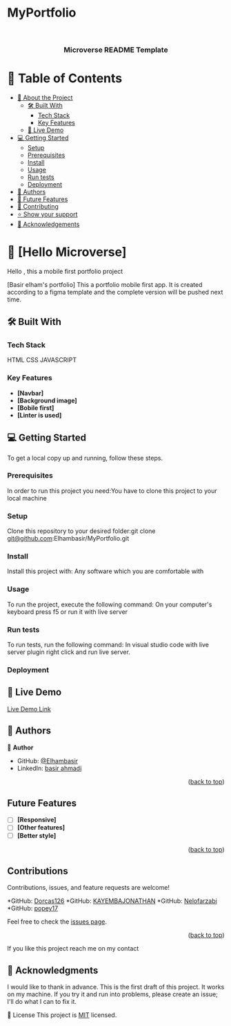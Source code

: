 # MyPortfolio
<a name="readme-top"></a>

<div align="center">
  <!-- You are encouraged to replace this logo with your own! Otherwise you can also remove it. -->
  <br/>

  <h3><b>Microverse README Template</b></h3>

</div>

<!-- TABLE OF CONTENTS -->

# 📗 Table of Contents

- [📖 About the Project](#about-project)
  - [🛠 Built With](#built-with)
    - [Tech Stack](#tech-stack)
    - [Key Features](#key-features)
  - [🚀 Live Demo](#live-demo)
- [💻 Getting Started](#getting-started)
  - [Setup](#setup)
  - [Prerequisites](#prerequisites)
  - [Install](#install)
  - [Usage](#usage)
  - [Run tests](#run-tests)
  - [Deployment](#triangular_flag_on_post-deployment)
- [👥 Authors](#authors)
- [🔭 Future Features](#future-features)
- [🤝 Contributing](#contributing)
- [⭐️ Show your support](#support)
- [🙏 Acknowledgements](#acknowledgements)

<!-- PROJECT DESCRIPTION -->

# 📖 [Hello Microverse] <a name="about-project">
Hello , this a mobile first portfolio project</a>

[Basir elham's portfolio] This a portfolio mobile first app. It is created according to a figma template and the complete version will be pushed next time.

## 🛠 Built With 

### Tech Stack 
HTML
CSS
JAVASCRIPT

### Key Features 

- **[Navbar]**
- **[Background image]**
- **[Bobile first]**
- **[Linter is used]**

<!-- GETTING STARTED -->

## 💻 Getting Started <a name="getting-started"></a>

To get a local copy up and running, follow these steps.

### Prerequisites

In order to run this project you need:You have to clone this project to your local machine

### Setup

Clone this repository to your desired folder:git clone git@github.com:Elhambasir/MyPortfolio.git

### Install

Install this project with: Any software which you are comfortable with

### Usage

To run the project, execute the following command: On your computer's keyboard press f5 or run it with live server

### Run tests

To run tests, run the following command: In visual studio code with live server plugin right click and run live server.

### Deployment

## 🚀 Live Demo <a name="Live Demo"></a>

[Live Demo Link](https://elhambasir.github.io/MyPortfolio/)

<!-- AUTHORS -->

## 👥 Authors <a name="authors"></a>

👤 **Author**

- GitHub: [@Elhambasir](https://github.com/Elhambasir)
- LinkedIn: [basir ahmadi](https://www.linkedin.com/in/basir-ahmadi-8aba89263)

<p align="right">(<a href="#readme-top">back to top</a>)</p>

<!-- FUTURE FEATURES -->
## Future Features

- [ ] **[Responsive]**
- [ ] **[Other features]**
- [ ] **[Better style]**

<p align="right">(<a href="#readme-top">back to top</a>)</p>

<!-- CONTRIBUTING -->
## Contributions

Contributions, issues, and feature requests are welcome!

*GitHub: [Dorcas126](https://github.com/Dorcas126)
*GitHub: [KAYEMBAJONATHAN](https://github.com/KAYEMBAJONATHAN)
*GitHub: [Nelofarzabi](https://github.com/Nelofarzabi)
*GitHub: [popey17](https://github.com/popey17)

Feel free to check the [issues page](../../issues/).

<p align="right">(<a href="#readme-top">back to top</a>)</p>

<!-- SUPPORT -->

If you like this project reach me on my contact

<!-- ACKNOWLEDGEMENTS -->

## 🙏 Acknowledgments <a name="acknowledgements"></a>

I would like to thank in advance. This is the first draft of this project. It works on my machine. If you try it and run into problems, please create an issue; I'll do what I can to fix it.

📝 License
This project is [MIT](./LICENSE) licensed.
